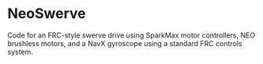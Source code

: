 # NeoSwerve
Code for an FRC-style swerve drive using SparkMax motor controllers, NEO brushless motors, and a NavX gyroscope using a standard FRC controls system. 
